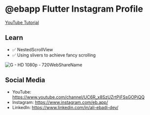 # @ebapp Flutter Instagram Profile

[YouTube Tutorial](https://youtu.be/wR-lVuEpADg)

## Learn
-  ✅ NestedScrollView
-  ✅ Using slivers to achieve fancy scrolling

![G - HD 1080p - 720WebShareName](https://user-images.githubusercontent.com/71545849/179916726-d6ef9501-6303-4911-84ee-763fd6198fb1.gif)


## Social Media
- YouTube: https://www.youtube.com/channel/UC6R_x8SzUZrtPiFSsGOPiQQ
- Instagram: https://www.instagram.com/eb.app/
- LinkedIn: https://www.linkedin.com/in/ali-ebadi-dev/
